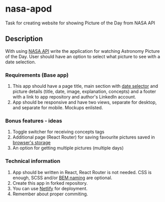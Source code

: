 # nasa-apod
Task for creating website for showing Picture of the Day from NASA API

## Description
With using [NASA API](https://api.nasa.gov/) write the application for watching Astronomy Picture of the Day. User should have an option to select what picture to see with a date selection.

### Requirements (Base app)
1. This app should have a page title, main section with [date selector](https://developer.mozilla.org/en-US/docs/Web/HTML/Element/input/date) and picture details (title, date, image, explanation, concepts) and a footer with a link to app repository and author's LinkedIn account.
1. App should be responsive and have two views, separate for desktop, and separate for mobile. Mockups enlisted.

### Bonus features - ideas
1. Toggle switcher for receiving concepts tags
1. Additional page (React Router) for saving favourite pictures saved in [browser's storage](https://developer.mozilla.org/en-US/docs/Web/API/Window/sessionStorage)
1. An option for getting multiple pictures (multiple days)

### Technical information
1. App should be written in React, React Router is not needed. CSS is enough, SCSS and/or [BEM naming](https://getbem.com/) are optional.
2. Create this app in forked repository.
3. You can use [Netlify](https://www.netlify.com/) for deployment.
4. Remember about proper commiting.
